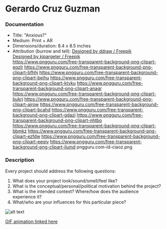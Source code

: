 # Gerardo Cruz Guzman

### Documentation
* Title: "Anxious?"
* Medium: Print + AR
* Dimensions/duration: 8.4 x 8.5 inches
* Attribution (burrow and tell): 
<a href="http://www.freepik.com">Designed by ddraw / Freepik</a>   
<a href="http://www.freepik.com">Designed by kjpargeter / Freepik</a>    
https://www.pngguru.com/free-transparent-background-png-clipart-eqzlr
https://www.pngguru.com/free-transparent-background-png-clipart-bfhhj
https://www.pngguru.com/free-transparent-background-png-clipart-beihu
https://www.pngguru.com/free-transparent-background-png-clipart-ktvku
https://www.pngguru.com/free-transparent-background-png-clipart-anagr
https://www.pngguru.com/free-transparent-background-png-clipart-bukrj
https://www.pngguru.com/free-transparent-background-png-clipart-ajrow
https://www.pngguru.com/free-transparent-background-png-clipart-bcahd
https://www.pngguru.com/free-transparent-background-png-clipart-gdazj
https://www.pngguru.com/free-transparent-background-png-clipart-nhtbo
https://www.pngguru.com/free-transparent-background-png-clipart-bbmkz
https://www.pngguru.com/free-transparent-background-png-clipart-ezfdw
https://www.pngguru.com/free-transparent-background-png-clipart-eeqiv
https://www.pngguru.com/free-transparent-background-png-clipart-ilumd
pngguru.com-id-ciaoz.png

### Description
Every project should address the following questions:
1. What does your project look/sound/smell/feel like?
2. What is the conceptual/personal/political motivation behind the project?
3. What is the intended context? Where/how does the audience experience it?
4. What/who are your influences for this particular piece?

![alt text](https://i.imgur.com/tJlbYfI.jpg)

[GIF animation linked here](https://media.giphy.com/media/U5UtvK7LLJlrEwyiJk/giphy.gif)
